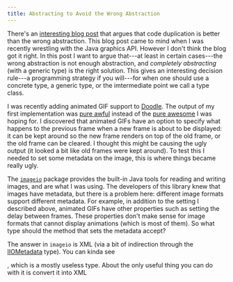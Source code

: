 ```yaml
---
title: Abstracting to Avoid the Wrong Abstraction
---
```


There's an [interesting blog post][the-wrong-abstraction] that argues that code duplication is better than the wrong abstraction. This blog post came to mind when I was recently wrestling with the Java graphics API. However I don't think the blog got it right. In this post I want to argue that---at least in certain cases---the wrong abstraction is not enough abstraction, and _completely abstracting_ (with a generic type) is the right solution. This gives an interesting decision rule---a programming strategy if you will---for when one should use a concrete type, a generic type, or the imtermediate point we call a type class.

<!-- more -->

I was recently adding animated GIF support to [Doodle][doodle]. The output of my first implementation was [pure awful][pure-awful] instead of the [pure awesome][pure-awesome] I was hoping for. I discovered that animated GIFs have an option to specify what happens to the previous frame when a new frame is about to be displayed: it can be kept around so the new frame renders on top of the old frame, or the old frame can be cleared. I thought this might be causing the ugly output (it looked a bit like old frames were kept around). To test this I needed to set some metadata on the image, this is where things became really ugly.

The [`imageio`][imageio] package provides the built-in Java tools for reading and writing images, and are what I was using. The developers of this library knew that images have metadata, but there is a problem here: different image formats support different metadata. For example, in addition to the setting I described above, animated GIFs have other properties such as setting the delay between frames. These properties don't make sense for image formats that cannot display animations (which is most of them). So what type should the method that sets the metadata accept?

The answer in `imageio` is XML (via a bit of indirection through the [IIOMetadata][iiometadata] type). You can kinda see 

, which is a mostly useless type. About the only useful thing you can do with it is convert it into XML

[the-wrong-abstraction]: https://www.sandimetz.com/blog/2016/1/20/the-wrong-abstraction
[doodle]: https://github.com/creativescala/doodle
[pure-awful]: /images/abstracting-to-avoid-the-wrong-abstraction/pulsing-circle.gif 
[pure-awesome]: /images/abstracting-to-avoid-the-wrong-abstraction/pulsing-circle-2.gif 
[imageio]: https://docs.oracle.com/javase/8/docs/api/javax/imageio/package-summary.html
[iiometadata]: https://docs.oracle.com/javase/8/docs/api/javax/imageio/metadata/IIOMetadata.html
